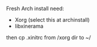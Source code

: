 Fresh Arch install need:
- Xorg (select this at archinstall)
- libxinerama

then cp .xinitrc from /xorg dir to ~/
